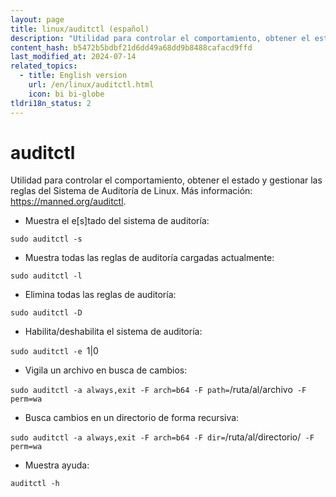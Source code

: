 ```yaml
---
layout: page
title: linux/auditctl (español)
description: "Utilidad para controlar el comportamiento, obtener el estado y gestionar las reglas del Sistema de Auditoría de Linux."
content_hash: b5472b5bdbf21d6dd49a68dd9b8488cafacd9ffd
last_modified_at: 2024-07-14
related_topics:
  - title: English version
    url: /en/linux/auditctl.html
    icon: bi bi-globe
tldri18n_status: 2
---
```

# auditctl

Utilidad para controlar el comportamiento, obtener el estado y gestionar las reglas del Sistema de Auditoría de Linux.
Más información: <https://manned.org/auditctl>.

- Muestra el e[s]tado del sistema de auditoría:

`sudo auditctl -s`

- Muestra todas las reglas de auditoría cargadas actualmente:

`sudo auditctl -l`

- Elimina todas las reglas de auditoría:

`sudo auditctl -D`

- Habilita/deshabilita el sistema de auditoría:

`sudo auditctl -e `<span class="tldr-var badge badge-pill bg-dark-lm bg-white-dm text-white-lm text-dark-dm font-weight-bold">1|0</span>

- Vigila un archivo en busca de cambios:

`sudo auditctl -a always,exit -F arch=b64 -F path=`<span class="tldr-var badge badge-pill bg-dark-lm bg-white-dm text-white-lm text-dark-dm font-weight-bold">/ruta/al/archivo</span>` -F perm=wa`

- Busca cambios en un directorio de forma recursiva:

`sudo auditctl -a always,exit -F arch=b64 -F dir=`<span class="tldr-var badge badge-pill bg-dark-lm bg-white-dm text-white-lm text-dark-dm font-weight-bold">/ruta/al/directorio/</span>` -F perm=wa`

- Muestra ayuda:

`auditctl -h`
